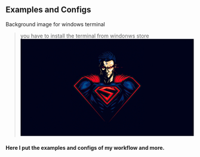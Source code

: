 ## Examples and Configs

Background image for windows terminal
> you have to install the terminal from windonws store
![Image of superman for background](/images/superman-terminal-background.jpg)

#### Here I put the examples and configs of my workflow and more.
